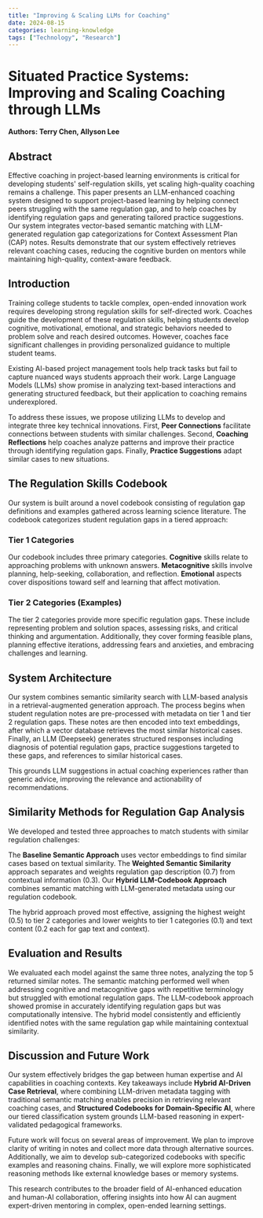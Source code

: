 ```yaml
---
title: "Improving & Scaling LLMs for Coaching"
date: 2024-08-15
categories: learning-knowledge
tags: ["Technology", "Research"]
---
```


# Situated Practice Systems: Improving and Scaling Coaching through LLMs
**Authors: Terry Chen, Allyson Lee**

## Abstract
Effective coaching in project-based learning environments is critical for developing students' self-regulation skills, yet scaling high-quality coaching remains a challenge. This paper presents an LLM-enhanced coaching system designed to support project-based learning by helping connect peers struggling with the same regulation gap, and to help coaches by identifying regulation gaps and generating tailored practice suggestions. Our system integrates vector-based semantic matching with LLM-generated regulation gap categorizations for Context Assessment Plan (CAP) notes. Results demonstrate that our system effectively retrieves relevant coaching cases, reducing the cognitive burden on mentors while maintaining high-quality, context-aware feedback.

## Introduction
Training college students to tackle complex, open-ended innovation work requires developing strong regulation skills for self-directed work. Coaches guide the development of these regulation skills, helping students develop cognitive, motivational, emotional, and strategic behaviors needed to problem solve and reach desired outcomes. However, coaches face significant challenges in providing personalized guidance to multiple student teams.

Existing AI-based project management tools help track tasks but fail to capture nuanced ways students approach their work. Large Language Models (LLMs) show promise in analyzing text-based interactions and generating structured feedback, but their application to coaching remains underexplored.

To address these issues, we propose utilizing LLMs to develop and integrate three key technical innovations. First, **Peer Connections** facilitate connections between students with similar challenges. Second, **Coaching Reflections** help coaches analyze patterns and improve their practice through identifying regulation gaps. Finally, **Practice Suggestions** adapt similar cases to new situations.

## The Regulation Skills Codebook
Our system is built around a novel codebook consisting of regulation gap definitions and examples gathered across learning science literature. The codebook categorizes student regulation gaps in a tiered approach:

### Tier 1 Categories

Our codebook includes three primary categories. **Cognitive** skills relate to approaching problems with unknown answers. **Metacognitive** skills involve planning, help-seeking, collaboration, and reflection. **Emotional** aspects cover dispositions toward self and learning that affect motivation.

### Tier 2 Categories (Examples)

The tier 2 categories provide more specific regulation gaps. These include representing problem and solution spaces, assessing risks, and critical thinking and argumentation. Additionally, they cover forming feasible plans, planning effective iterations, addressing fears and anxieties, and embracing challenges and learning.

## System Architecture
Our system combines semantic similarity search with LLM-based analysis in a retrieval-augmented generation approach. The process begins when student regulation notes are pre-processed with metadata on tier 1 and tier 2 regulation gaps. These notes are then encoded into text embeddings, after which a vector database retrieves the most similar historical cases. Finally, an LLM (Deepseek) generates structured responses including diagnosis of potential regulation gaps, practice suggestions targeted to these gaps, and references to similar historical cases.

This grounds LLM suggestions in actual coaching experiences rather than generic advice, improving the relevance and actionability of recommendations.

## Similarity Methods for Regulation Gap Analysis
We developed and tested three approaches to match students with similar regulation challenges:

The **Baseline Semantic Approach** uses vector embeddings to find similar cases based on textual similarity. The **Weighted Semantic Similarity** approach separates and weights regulation gap description (0.7) from contextual information (0.3). Our **Hybrid LLM-Codebook Approach** combines semantic matching with LLM-generated metadata using our regulation codebook.

The hybrid approach proved most effective, assigning the highest weight (0.5) to tier 2 categories and lower weights to tier 1 categories (0.1) and text content (0.2 each for gap text and context).

## Evaluation and Results
We evaluated each model against the same three notes, analyzing the top 5 returned similar notes. The semantic matching performed well when addressing cognitive and metacognitive gaps with repetitive terminology but struggled with emotional regulation gaps. The LLM-codebook approach showed promise in accurately identifying regulation gaps but was computationally intensive. The hybrid model consistently and efficiently identified notes with the same regulation gap while maintaining contextual similarity.

## Discussion and Future Work
Our system effectively bridges the gap between human expertise and AI capabilities in coaching contexts. Key takeaways include **Hybrid AI-Driven Case Retrieval**, where combining LLM-driven metadata tagging with traditional semantic matching enables precision in retrieving relevant coaching cases, and **Structured Codebooks for Domain-Specific AI**, where our tiered classification system grounds LLM-based reasoning in expert-validated pedagogical frameworks.

Future work will focus on several areas of improvement. We plan to improve clarity of writing in notes and collect more data through alternative sources. Additionally, we aim to develop sub-categorized codebooks with specific examples and reasoning chains. Finally, we will explore more sophisticated reasoning methods like external knowledge bases or memory systems.

This research contributes to the broader field of AI-enhanced education and human-AI collaboration, offering insights into how AI can augment expert-driven mentoring in complex, open-ended learning settings.